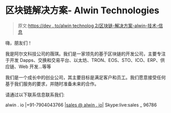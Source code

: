 # 区块链解决方案- Alwin Technologies

> 原文:[https://dev . to/alwin technolog 2/区块链-解决方案-alwin-技术-信息](https://dev.to/alwintechnolog2/blockchain-solution-alwin-technologies-lnf)

嗨，朋友们！

我是阿尔文科技公司的薇琪。我们是一家领先的基于区块链的开发公司，主要专注于开发 Dapps、交换和交易平台、以太坊、TRON、EOS、STO、ICO、ERP、供应链、Web 开发...等等

我们是一个成长中的创业公司，其主要目标是满足客户和员工。我们愿意接受任何基于我们服务的要求，并随时准备未来的合作。

请通过以下联系信息联系我们:

alwin . io |+91-7904043766 |[sales @ alwin . io](mailto:sales@alwin.io)| Skype:live:sales _ 96786